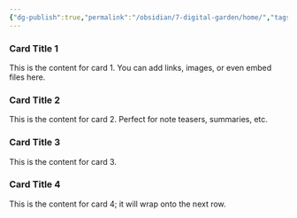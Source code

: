 ```yaml
---
{"dg-publish":true,"permalink":"/obsidian/7-digital-garden/home/","tags":["gardenEntry"],"created":"2025-08-10T15:39:37.205+01:00","updated":"2025-08-10T16:51:32.565+01:00"}
---
```


<div class="card-grid">
  <div class="card">
    <h3>Card Title 1</h3>
    <p>This is the content for card 1. You can add links, images, or even embed files here.</p>
  </div>
  <div class="card">
    <h3>Card Title 2</h3>
    <p>This is the content for card 2. Perfect for note teasers, summaries, etc.</p>
  </div>
  <div class="card">
    <h3>Card Title 3</h3>
    <p>This is the content for card 3.</p>
  </div>
  <div class="card">
    <h3>Card Title 4</h3>
    <p>This is the content for card 4; it will wrap onto the next row.</p>
  </div>
</div>

